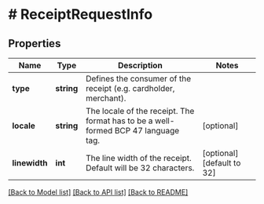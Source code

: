 # # ReceiptRequestInfo

## Properties

Name | Type | Description | Notes
------------ | ------------- | ------------- | -------------
**type** | **string** | Defines the consumer of the receipt (e.g. cardholder, merchant). | 
**locale** | **string** | The locale of the receipt. The format has to be a well-formed BCP 47 language tag. | [optional] 
**linewidth** | **int** | The line width of the receipt. Default will be 32 characters. | [optional] [default to 32]

[[Back to Model list]](../../README.md#documentation-for-models) [[Back to API list]](../../README.md#documentation-for-api-endpoints) [[Back to README]](../../README.md)


